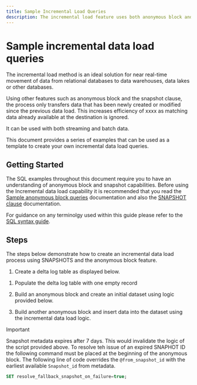 ```yaml
---
title: Sample Incremental Load Queries
description: The incremental load feature uses both anonymous block and snapshot features to provide a near real-time solution for moving data from the data lake to your data warehouse whilst ignoring matching .
---
```

# Sample incremental data load queries

The incremental load method is an ideal solution for near real-time movement of data from relational databases to data warehouses, data lakes or other databases. 

Using other features such as anonymous block and the snapshot clause, the process only transfers data that has been newly created or modified since the previous data load. This increases efficiency of xxxx as matching data already available at the destination is ignored. 

It can be used with both streaming and batch data.

This document provides a series of examples that can be used as a template to create your own incremental data load queries.

## Getting Started

The SQL examples throughout this document require you to have an understanding of anonymous block and snapshot capabilities. Before using the Incremental data load capability it is recommended that you read the [Sample anonymous block queries](./anonymous-block.md) documentation and also the [SNAPSHOT clause](https://experienceleague.adobe.com/docs/experience-platform/query/sql/syntax.html?lang=en#snapshot-clause) documentation.

For guidance on any terminolgy used within this guide please refer to the [SQL syntax guide](../sql/syntax.md).

## Steps

The steps below demonstrate how to create an incremental data load process using SNAPSHOTS and the anonymous block feature.

1. Create a delta log table as displayed below.
<!-- The adds and deletes tables for a dataset are collectively referred to as the delta tables because they store changes made to the dataset -->

1. Populate the delta log table with one empty record

1. Build an anonymous block and create an initial dataset using logic provided below.

1. Build another anonymous block and insert data into the dataset using the incremental data load logic.

<!-- select  *  from Live SNAPSHOT BETWEEN @from_snapshot_id AND @to_snapshot_id WHERE NOT EXISTS (SELECT _id FROM DIM_TABLE_ABC_Incremental a where _id=a._id); -->

>[!IMPORTANT]
>
>Snapshot metadata expires after 7 days. This would invalidate the logic of the script provided above. To resolve teh issue of an expired SNAPHOT ID the following command must be placed at the beginning of the anonymous block. The following line of code overrides the `@from_snapshot_id` with the earliest available `Snapshot_id` from metadata.

```SQL
SET resolve_fallback_snapshot_on_failure=true;
```

